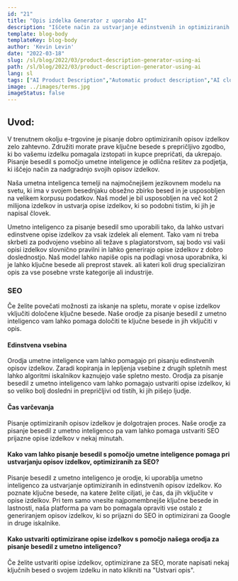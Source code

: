 ```yaml
---
id: "21"
title: "Opis izdelka Generator z uporabo AI"
description: "Iščete način za ustvarjanje edinstvenih in optimiziranih opisov izdelkov? Če je odgovor pritrdilen, morda želite razmisliti o uporabi pisanja besedil s pomočjo umetne inteligence. To orodje uporablja umetno inteligenco za ustvarjanje opisov izdelkov, ki so prilagojeni vašim specifičnim ključnim besedam."
template: blog-body
templateKey: blog-body
author: 'Kevin Levin'
date: "2022-03-18"
slug: /sl/blog/2022/03/product-description-generator-using-ai
path: /sl/blog/2022/03/product-description-generator-using-ai
lang: sl
tags: ["AI Product Description","Automatic product description","AI clothings Product description"]
image: ../images/terms.jpg
imageStatus: false
---
```

## Uvod:
V trenutnem okolju e-trgovine je pisanje dobro optimiziranih opisov izdelkov zelo zahtevno. Združiti morate prave ključne besede s prepričljivo zgodbo, ki bo vašemu izdelku pomagala izstopati in kupce prepričati, da ukrepajo. Pisanje besedil s pomočjo umetne inteligence je odlična rešitev za podjetja, ki iščejo način za nadgradnjo svojih opisov izdelkov.


Naša umetna inteligenca temelji na najmočnejšem jezikovnem modelu na svetu, ki ima v svojem besednjaku obsežno zbirko besed in je usposobljen na velikem korpusu podatkov. Naš model je bil usposobljen na več kot 2 milijona izdelkov in ustvarja opise izdelkov, ki so podobni tistim, ki jih je napisal človek.

Umetno inteligenco za pisanje besedil smo uporabili tako, da lahko ustvari edinstvene opise izdelkov za vsak izdelek ali element. Tako vam ni treba skrbeti za podvojeno vsebino ali težave s plagiatorstvom, saj bodo vsi vaši opisi izdelkov slovnično pravilni in lahko generirajo opise izdelkov z dobro doslednostjo. Naš model lahko napiše opis na podlagi vnosa uporabnika, ki je lahko ključne besede ali preprost stavek. ali kateri koli drug specializiran opis za vse posebne vrste kategorije ali industrije.

### SEO
Če želite povečati možnosti za iskanje na spletu, morate v opise izdelkov vključiti določene ključne besede. Naše orodje za pisanje besedil z umetno inteligenco vam lahko pomaga določiti te ključne besede in jih vključiti v opis.

#### Edinstvena vsebina
Orodja umetne inteligence vam lahko pomagajo pri pisanju edinstvenih opisov izdelkov. Zaradi kopiranja in lepljenja vsebine z drugih spletnih mest lahko algoritmi iskalnikov kaznujejo vaše spletno mesto. Orodja za pisanje besedil z umetno inteligenco vam lahko pomagajo ustvariti opise izdelkov, ki so veliko bolj dosledni in prepričljivi od tistih, ki jih pišejo ljudje.

#### Čas varčevanja
Pisanje optimiziranih opisov izdelkov je dolgotrajen proces. Naše orodje za pisanje besedil z umetno inteligenco pa vam lahko pomaga ustvariti SEO prijazne opise izdelkov v nekaj minutah.

#### Kako vam lahko pisanje besedil s pomočjo umetne inteligence pomaga pri ustvarjanju opisov izdelkov, optimiziranih za SEO?
Pisanje besedil z umetno inteligenco je orodje, ki uporablja umetno inteligenco za ustvarjanje optimiziranih in edinstvenih opisov izdelkov. Ko poznate ključne besede, na katere želite ciljati, je čas, da jih vključite v opise izdelkov. Pri tem samo vnesite najpomembnejše ključne besede in lastnosti, naša platforma pa vam bo pomagala opraviti vse ostalo z generiranjem opisov izdelkov, ki so prijazni do SEO in optimizirani za Google in druge iskalnike.

#### Kako ustvariti optimizirane opise izdelkov s pomočjo našega orodja za pisanje besedil z umetno inteligenco?
Če želite ustvariti opise izdelkov, optimizirane za SEO, morate napisati nekaj ključnih besed o svojem izdelku in nato klikniti na "Ustvari opis".



